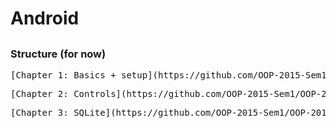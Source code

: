 # Android

##

### Structure (for now)
 <pre>
[Chapter 1: Basics + setup](https://github.com/OOP-2015-Sem1/OOP-2015/tree/master/Android/Chapter%201%20-%20Basics%20%2B%20setup)
</pre>

 <pre>
[Chapter 2: Controls](https://github.com/OOP-2015-Sem1/OOP-2015/tree/master/Android/Chapter%202%20-%20Controls)
</pre>

 <pre>
[Chapter 3: SQLite](https://github.com/OOP-2015-Sem1/OOP-2015/tree/master/Android/Chapter%203%20-%20SQLite)
</pre>


##